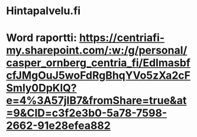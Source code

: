 # Hintapalvelu.fi

# Word raportti: https://centriafi-my.sharepoint.com/:w:/g/personal/casper_ornberg_centria_fi/EdlmasbfcfJMgOuJ5woFdRgBhqYVo5zXa2cFSmly0DpKlQ?e=4%3A57jIB7&fromShare=true&at=9&CID=c3f2e3b0-5a78-7598-2662-91e28efea882
